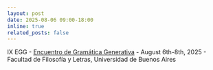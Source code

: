 ```yaml
---
layout: post
date: 2025-08-06 09:00-18:00
inline: true
related_posts: false
---
```


IX EGG - [Encuentro de Gramática Generativa](https://encuentro-de-gramatica-generativa.github.io/) - August 6th-8th, 2025 - Facultad de Filosofía y Letras, Universidad de Buenos Aires
